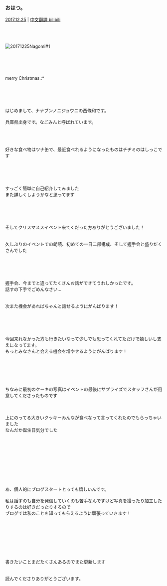 ### おはつ。
[2017.12.25](http://blog.nanabunnonijyuuni.com/s/n227/diary/detail/33?ima=5357&cd=blog) | [中文翻譯 bilibili](https://www.bilibili.com/read/cv4766593)
<br><br><br><br><br>
![20171225Nagomi#1](../../../../../Album/Backup/Blog/Nagomi/Dec2017/20171225_Blog_Nagomi_#1.JPG)
<br><br><br><br><br><br>
merry Christmas.:*
<br><br><br><br><br><br>
はじめまして、ナナブンノニジュウニの西條和です。
<br><br>
兵庫県出身です。なごみんと呼ばれています。
<br><br><br><br><br>
好きな食べ物はツナ缶で、最近食べれるようになったものはチヂミのはしっこです
<br><br><br><br><br><br>
すっごく簡単に自己紹介してみました  
また詳しくしようかなと思ってます
<br><br><br><br><br><br>
そしてクリスマススイベント来てくだった方ありがとうございました！
<br><br><br>
久しぶりのイベントでの朗読、初めての一日二部構成、そして握手会と盛りだくさんでした
<br><br><br><br><br><br>
握手会、今までと違ってたくさんお話ができてうれしかったです。  
話すの下手でごめんなさい…
<br><br><br>
次また機会があればちゃんと話せるようにがんばります！
<br><br><br><br><br><br>
今回来れなかった方も行きたいなって少しでも思ってくれてただけで嬉しいし支えになってます。
<br>
もっとみなさんと会える機会を増やせるようにがんばります！
<br><br><br><br><br><br><br>
ちなみに最初のケーキの写真はイベントの最後にサプライズでスタッフさんが用意してくださったものです
<br><br><br><br>
上にのってる大きいクッキーみんなが食べなって言ってくれたのでもらっちゃいました  
なんだか誕生日気分でした
<br><br><br><br><br><br><br><br><br><br><br>
あ、個人的にブログスタートとっても嬉しいんです。
<br><br>
私は話すのも自分を発信していくのも苦手なんですけど写真を撮ったり加工したりするのは好きだったりするので  
ブログでは私のことを知ってもらえるように頑張っていきます！
<br><br><br><br><br><br><br><br><br>
書きたいことまだたくさんあるのでまた更新します
<br><br><br>
読んでくださりありがとうございます。
